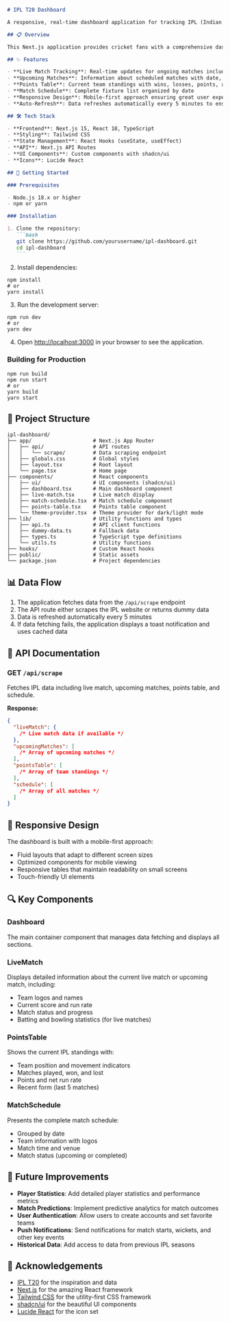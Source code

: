 ````markdown
# IPL T20 Dashboard

A responsive, real-time dashboard application for tracking IPL (Indian Premier League) T20 cricket matches, standings, and schedules.

## 📋 Overview

This Next.js application provides cricket fans with a comprehensive dashboard to track IPL T20 matches. The dashboard displays live match information, upcoming matches, team standings in the points table, and the complete match schedule in an intuitive, responsive interface.

## ✨ Features

- **Live Match Tracking**: Real-time updates for ongoing matches including score, run rate, and player statistics
- **Upcoming Matches**: Information about scheduled matches with date, time, and venue details
- **Points Table**: Current team standings with wins, losses, points, and net run rate
- **Match Schedule**: Complete fixture list organized by date
- **Responsive Design**: Mobile-first approach ensuring great user experience across all devices
- **Auto-Refresh**: Data refreshes automatically every 5 minutes to ensure up-to-date information

## 🛠️ Tech Stack

- **Frontend**: Next.js 15, React 18, TypeScript
- **Styling**: Tailwind CSS
- **State Management**: React Hooks (useState, useEffect)
- **API**: Next.js API Routes
- **UI Components**: Custom components with shadcn/ui
- **Icons**: Lucide React

## 🚀 Getting Started

### Prerequisites

- Node.js 18.x or higher
- npm or yarn

### Installation

1. Clone the repository:
   ```bash
   git clone https://github.com/yourusername/ipl-dashboard.git
   cd ipl-dashboard
   ```
````

2. Install dependencies:

```shellscript
npm install
# or
yarn install
```

3. Run the development server:

```shellscript
npm run dev
# or
yarn dev
```

4. Open [http://localhost:3000](http://localhost:3000) in your browser to see the application.

### Building for Production

```shellscript
npm run build
npm run start
# or
yarn build
yarn start
```

## 📁 Project Structure

```plaintext
ipl-dashboard/
├── app/                    # Next.js App Router
│   ├── api/                # API routes
│   │   └── scrape/         # Data scraping endpoint
│   ├── globals.css         # Global styles
│   ├── layout.tsx          # Root layout
│   └── page.tsx            # Home page
├── components/             # React components
│   ├── ui/                 # UI components (shadcn/ui)
│   ├── dashboard.tsx       # Main dashboard component
│   ├── live-match.tsx      # Live match display
│   ├── match-schedule.tsx  # Match schedule component
│   ├── points-table.tsx    # Points table component
│   └── theme-provider.tsx  # Theme provider for dark/light mode
├── lib/                    # Utility functions and types
│   ├── api.ts              # API client functions
│   ├── dummy-data.ts       # Fallback data
│   ├── types.ts            # TypeScript type definitions
│   └── utils.ts            # Utility functions
├── hooks/                  # Custom React hooks
├── public/                 # Static assets
└── package.json            # Project dependencies
```

## 📊 Data Flow

1. The application fetches data from the `/api/scrape` endpoint
2. The API route either scrapes the IPL website or returns dummy data
3. Data is refreshed automatically every 5 minutes
4. If data fetching fails, the application displays a toast notification and uses cached data

## 🔄 API Documentation

### GET `/api/scrape`

Fetches IPL data including live match, upcoming matches, points table, and schedule.

**Response:**

```json
{
  "liveMatch": {
    /* Live match data if available */
  },
  "upcomingMatches": [
    /* Array of upcoming matches */
  ],
  "pointsTable": [
    /* Array of team standings */
  ],
  "schedule": [
    /* Array of all matches */
  ]
}
```

## 📱 Responsive Design

The dashboard is built with a mobile-first approach:

- Fluid layouts that adapt to different screen sizes
- Optimized components for mobile viewing
- Responsive tables that maintain readability on small screens
- Touch-friendly UI elements

## 🔍 Key Components

### Dashboard

The main container component that manages data fetching and displays all sections.

### LiveMatch

Displays detailed information about the current live match or upcoming match, including:

- Team logos and names
- Current score and run rate
- Match status and progress
- Batting and bowling statistics (for live matches)

### PointsTable

Shows the current IPL standings with:

- Team position and movement indicators
- Matches played, won, and lost
- Points and net run rate
- Recent form (last 5 matches)

### MatchSchedule

Presents the complete match schedule:

- Grouped by date
- Team information with logos
- Match time and venue
- Match status (upcoming or completed)

## 🔮 Future Improvements

- **Player Statistics**: Add detailed player statistics and performance metrics
- **Match Predictions**: Implement predictive analytics for match outcomes
- **User Authentication**: Allow users to create accounts and set favorite teams
- **Push Notifications**: Send notifications for match starts, wickets, and other key events
- **Historical Data**: Add access to data from previous IPL seasons

## 🙏 Acknowledgements

- [IPL T20](https://www.iplt20.com/) for the inspiration and data
- [Next.js](https://nextjs.org/) for the amazing React framework
- [Tailwind CSS](https://tailwindcss.com/) for the utility-first CSS framework
- [shadcn/ui](https://ui.shadcn.com/) for the beautiful UI components
- [Lucide React](https://lucide.dev/) for the icon set
